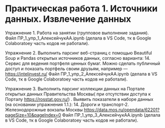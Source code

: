 # Практическая работа 1. Источники данных. Извлечение данных


Упражнение 1. Работа на занятии (групповое выполнение задания).
Файл ПР_1_упр_1_АлексейчукАА.ipynb (делала в VS Code, тк в Google Colaboratoey часть кодов не работали).


Упражнение 2. Выполнить парсинг веб-страниц с помощью Beautiful Soup и Pandas открытых источников данных, согласно варианта:
14. Сервис для ведения портфеля ценных бумаг. Можно сделать публичный доступ и показать портфель своим друзьям, например — https://intelinvest.ru/
Файл ПР_1_упр_2_АлексейчукАА.ipynb (делала в VS Code, тк в Google Colaboratoey часть кодов не работали).


Упражнение 3. Выполнить парсинг коллекции данных на Портале открытых данных Правительства Москвы( при отсутствии доступа к Порталу https://rosstat.gov.ru/) . Выявить показатели в наборе данных (на основании упражнения 1.1.):
14. Дороги и транспорт-2. Железнодорожные вокзалы Москвы https://data.mos.ru/opendata/62201?pageSize=10&pageIndex=0
Файл ПР_1_упр_3_АлексейчукАА.ipynb (делала в VS Code, тк в Google Colaboratoey часть кодов не работали).
